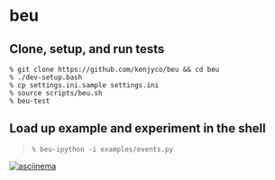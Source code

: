 beu
===

## Clone, setup, and run tests

```
% git clone https://github.com/kenjyco/beu && cd beu
% ./dev-setup.bash
% cp settings.ini.sample settings.ini
% source scripts/beu.sh
% beu-test
```

## Load up example and experiment in the shell

> `% beu-ipython -i examples/events.py`

[![asciinema](https://asciinema.org/a/ae9q30pttaxzm891pr6kybnop.png)](https://asciinema.org/a/ae9q30pttaxzm891pr6kybnop?autoplay=1)
